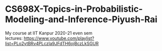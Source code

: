 # CS698X-Topics-in-Probabilistic-Modeling-and-Inference-Piyush-Rai
My course at IIT Kanpur 2020-21 even sem  
lectures:  https://www.youtube.com/playlist?list=PLo2ytBRv4PLczIa9JFdTH6ojBczLkSGUR
